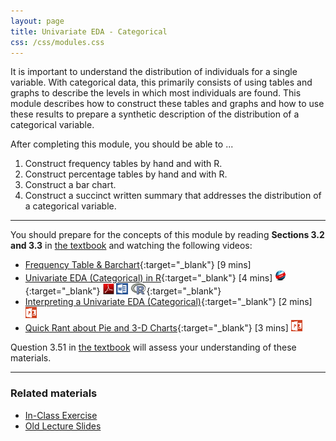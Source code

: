 ```yaml
---
layout: page
title: Univariate EDA - Categorical
css: /css/modules.css
---
```


<div class="ILOs">
<p>It is important to understand the distribution of individuals for a single variable.  With categorical data, this primarily consists of using tables and graphs to describe the levels in which most individuals are found.  This module describes how to construct these tables and graphs and how to use these results to prepare a synthetic description of the distribution of a categorical variable.</p>

<p>After completing this module, you should be able to ...</p>

<ol>
  <li>Construct frequency tables by hand and with R.</li>
  <li>Construct percentage tables by hand and with R.</li>
  <li>Construct a bar chart.</li>
  <li>Construct a succinct written summary that addresses the distribution of a categorical variable.</li>
</ol>
</div>

----

You should prepare for the concepts of this module by reading **Sections 3.2 and 3.3** in [the textbook](../../book/) and watching the following videos:

* [Frequency Table & Barchart](https://www.youtube.com/v/k-AlrutdsFI?version=3&autoplay=1){:target="_blank"} [9 mins]
* [Univariate EDA (Categorical) in R](https://vimeo.com/user45324800/ncstats-uedac){:target="_blank"} [4 mins]  [![Web](../../img/web.png)](RHO.html){:target="_blank"}  [![PDF](../../img/pdf.png)](RHO.pdf) [![MSWord](../../img/word.png)](RHO.docx)  [![R](../../img/Rlogo.png)](RHO.R){:target="_blank"}
* [Interpreting a Univariate EDA (Categorical)](https://vimeo.com/user45324800/ueda-catsum){:target="_blank"} [2 mins]  [![PowerPOint](../../img/ppt.png)](PPT.pptx)
* [Quick Rant about Pie and 3-D Charts](https://vimeo.com/user45324800/ueda-rant){:target="_blank"} [3 mins]  [![PowerPOint](../../img/ppt.png)](PPT2.pptx)

Question 3.51 in [the textbook](../../book/) will assess your understanding of these materials.

----

### Related materials

* [In-Class Exercise](CE.html)
* [Old Lecture Slides](PPT_old.pptx)

